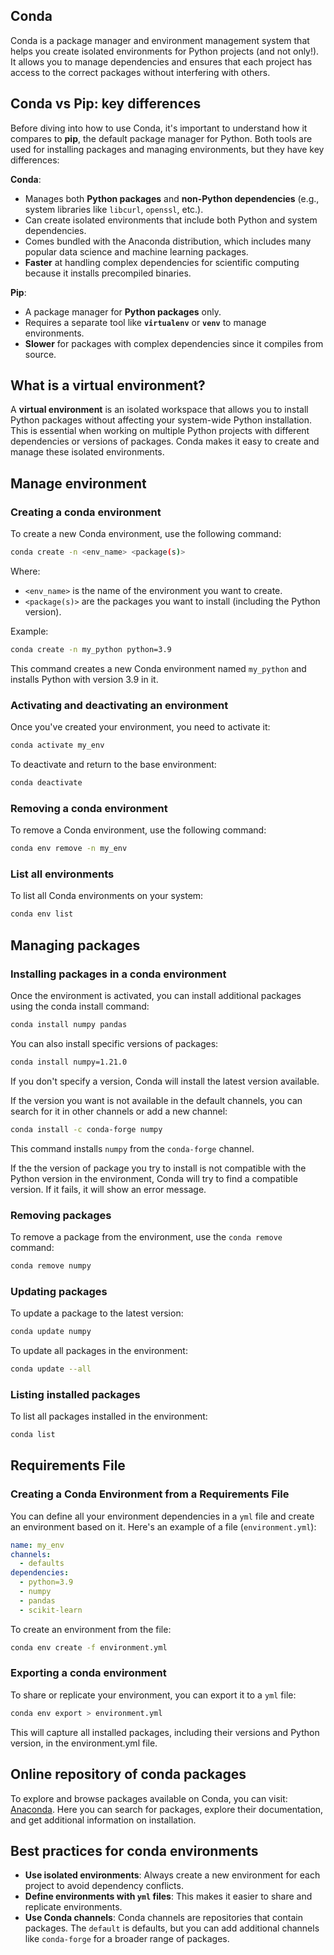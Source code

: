 ## Conda

Conda is a package manager and environment management system that helps you create isolated environments for Python projects (and not only!). It allows you to manage dependencies and ensures that each project has access to the correct packages without interfering with others.

## Conda vs Pip: key differences

Before diving into how to use Conda, it's important to understand how it compares to **pip**, the default package manager for Python. Both tools are used for installing packages and managing environments, but they have key differences:

**Conda**:
- Manages both **Python packages** and **non-Python dependencies** (e.g., system libraries like `libcurl`, `openssl`, etc.).
- Can create isolated environments that include both Python and system dependencies.
- Comes bundled with the Anaconda distribution, which includes many popular data science and machine learning packages.
- **Faster** at handling complex dependencies for scientific computing because it installs precompiled binaries.
  
**Pip**:
- A package manager for **Python packages** only.
- Requires a separate tool like **`virtualenv`** or **`venv`** to manage environments.
- **Slower** for packages with complex dependencies since it compiles from source.


## What is a virtual environment?

A **virtual environment** is an isolated workspace that allows you to install Python packages without affecting your system-wide Python installation. This is essential when working on multiple Python projects with different dependencies or versions of packages. Conda makes it easy to create and manage these isolated environments.

## Manage environment 

### Creating a conda environment

To create a new Conda environment, use the following command:

```bash
conda create -n <env_name> <package(s)>
```

Where:

- `<env_name>` is the name of the environment you want to create.
- `<package(s)>` are the packages you want to install (including the Python version).


Example:

```bash
conda create -n my_python python=3.9
```

This command creates a new Conda environment named `my_python` and installs Python with version 3.9 in it.

### Activating and deactivating an environment

Once you've created your environment, you need to activate it:

```bash
conda activate my_env
```

To deactivate and return to the base environment:

```bash
conda deactivate
```

### Removing a conda environment

To remove a Conda environment, use the following command:

```bash
conda env remove -n my_env
```

### List all environments

To list all Conda environments on your system:

```bash
conda env list
```

## Managing packages

### Installing packages in a conda environment

Once the environment is activated, you can install additional packages using the conda install command:

```bash
conda install numpy pandas
```

You can also install specific versions of packages:

```bash
conda install numpy=1.21.0
```

If you don't specify a version, Conda will install the latest version available.

If the version you want is not available in the default channels, you can search for it in other channels or add a new channel:

```bash
conda install -c conda-forge numpy
```

This command installs `numpy` from the `conda-forge` channel.

If the the version of package you try to install is not compatible with the Python version in the environment, Conda will try to find a compatible version. If it fails, it will show an error message.

### Removing packages

To remove a package from the environment, use the `conda remove` command:

```bash
conda remove numpy
```

### Updating packages

To update a package to the latest version:

```bash
conda update numpy
```

To update all packages in the environment:

```bash
conda update --all
```

### Listing installed packages

To list all packages installed in the environment:

```bash
conda list
```

## Requirements File

### Creating a Conda Environment from a Requirements File

You can define all your environment dependencies in a `yml` file and create an environment based on it. Here's an example of a file (`environment.yml`):

```yaml
name: my_env
channels:
  - defaults
dependencies:
  - python=3.9
  - numpy
  - pandas
  - scikit-learn
```

To create an environment from the file:

```bash
conda env create -f environment.yml
```

### Exporting a conda environment

To share or replicate your environment, you can export it to a `yml` file:

```bash
conda env export > environment.yml
```

This will capture all installed packages, including their versions and Python version, in the environment.yml file.

## Online repository of conda packages

To explore and browse packages available on Conda, you can visit: [Anaconda](https://anaconda.org/conda-forge). Here you can search for packages, explore their documentation, and get additional information on installation.

## Best practices for conda environments

- **Use isolated environments**: Always create a new environment for each project to avoid dependency conflicts.
- **Define environments with `yml` files**: This makes it easier to share and replicate environments.
- **Use Conda channels**: Conda channels are repositories that contain packages. The `default` is defaults, but you can add additional channels like `conda-forge` for a broader range of packages.
